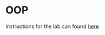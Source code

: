 OOP
===============

Instructions for the lab can found [here](https://it2045c.github.io/Labs/Labs/2.OOP/)